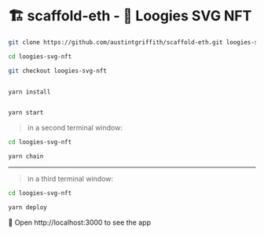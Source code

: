 # 🏗 scaffold-eth - 🔵 Loogies SVG NFT


```bash
git clone https://github.com/austintgriffith/scaffold-eth.git loogies-svg-nft

cd loogies-svg-nft

git checkout loogies-svg-nft
```

```bash

yarn install

```

```bash

yarn start

```

> in a second terminal window:

```bash
cd loogies-svg-nft

yarn chain

```

---

> in a third terminal window:


```bash
cd loogies-svg-nft

yarn deploy

```

📱 Open http://localhost:3000 to see the app
